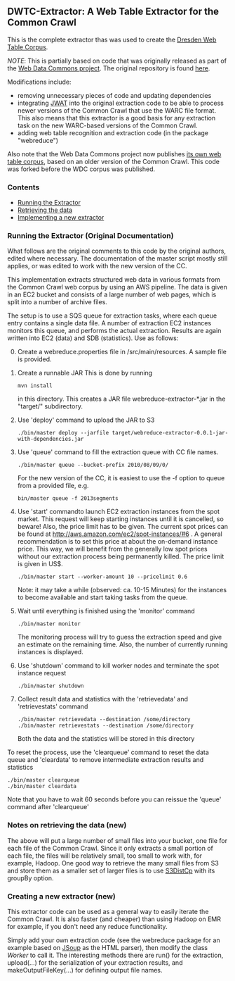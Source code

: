 ## DWTC-Extractor: A Web Table Extractor for the Common Crawl

This is the complete extractor thas was used to create the [Dresden Web Table Corpus](http://wwwdb.inf.tu-dresden.de/misc/dwtc).

*NOTE*: This is partially based on code that was originally released as part of the [Web Data Commons project](http://webdatacommons.org/). The original repository is found [here](https://www.assembla.com/code/commondata/subversion/nodes/3/Extractor/trunk/extractor).
<!-- It was modified for the extraction of the Dresden Web Table Corpus by Julian Eberius of the Database Technology Group at TU Dresden. -->

Modifications include:

- removing unnecessary pieces of code and updating dependencies
- integrating [JWAT](https://sbforge.org/display/JWAT/JWAT) into the original extraction code to be able to process newer versions of the Common Crawl that use the WARC file format. This also means that this extractor is a good basis for any extraction task on the new WARC-based versions of the Common Crawl.
- adding web table recognition and extraction code (in the package "webreduce")

Also note that the Web Data Commons project now publishes [its own web table corpus](http://webdatacommons.org/webtables/index.html), based on an older version of the Common Crawl.
This code was forked before the WDC corpus was published.

### Contents

- [Running the Extractor](#running)
- [Retrieving the data](#retrieving)
- [Implementing a new extractor](#newExtractor)

### <a name="running"></a> Running the Extractor (Original Documentation)

What follows are the original comments to this code by the original authors, edited where necessary. The documentation of the master script mostly still applies, or was edited to work with the new version of the CC.

This implementation extracts structured web data in various formats from the Common Crawl web corpus by using an AWS pipeline.
The data is given in an EC2 bucket and consists of a large number of web pages, which is split into a number of archive files.

The setup is to use a SQS queue for extraction tasks, where each queue entry contains a single data file.
A number of extraction EC2 instances monitors this queue, and performs the actual extraction. Results are again written into EC2 (data) and SDB (statistics).
Use as follows:

0.  Create a webreduce.properties file in /src/main/resources. A sample file is provided.

1.  Create a runnable JAR
This is done by running

        mvn install

    in this directory. This creates a JAR file webreduce-extractor-*.jar in the "target/" subdirectory.

2.  Use 'deploy' command to upload the JAR to S3

        ./bin/master deploy --jarfile target/webreduce-extractor-0.0.1-jar-with-dependencies.jar

3.  Use 'queue' command to fill the extraction queue with CC file names.

        ./bin/master queue --bucket-prefix 2010/08/09/0/

    For the new version of the CC, it is easiest to use the -f option to queue from a provided file, e.g.

        bin/master queue -f 2013segments


4.  Use 'start' commandto launch EC2 extraction instances from the spot market. This request will keep starting instances until it is cancelled, so beware! Also, the price limit has to be given. The current spot prices can be found at http://aws.amazon.com/ec2/spot-instances/#6 . A general recommendation is to set this price at about the on-demand instance price. This way, we will benefit from the generally low spot prices without our extraction process being permanently killed. The price limit is given in US$.

        ./bin/master start --worker-amount 10 --pricelimit 0.6

    Note: it may take a while (observed: ca. 10-15 Minutes) for the instances to become available and start taking tasks from the queue.

5.  Wait until everything is finished using the 'monitor' command

        ./bin/master monitor

    The monitoring process will try to guess the extraction speed and give an estimate on the remaining time. Also, the number of currently running instances is displayed.

6.  Use 'shutdown' command to kill worker nodes and terminate the spot instance request

        ./bin/master shutdown


7.  Collect result data and statistics with the 'retrievedata' and 'retrievestats' command

        ./bin/master retrievedata --destination /some/directory
        ./bin/master retrievestats --destination /some/directory


    Both the data and the statistics will be stored in this directory

To reset the process, use the 'clearqueue' command to reset the data queue and 'cleardata' to remove intermediate extraction results and statistics

    ./bin/master clearqueue
    ./bin/master cleardata

Note that you have to wait 60 seconds before you can reissue the 'queue' command after 'clearqueue'


### <a name="retrieving"></a> Notes on retrieving the data (new)

The above will put a large number of small files into your bucket, one file for each file of the Common Crawl. Since it only extracts a small portion of each file, the files will be relatively small, too small to work with, for example, Hadoop. One good way to retrieve the many small files from S3 and store them as a smaller set of larger files is to use [S3DistCp](http://docs.aws.amazon.com/ElasticMapReduce/latest/DeveloperGuide/UsingEMR_s3distcp.html) with its groupBy option.

### <a name="newExtractor"></a> Creating a new extractor (new)

This extractor code can be used as a general way to easily iterate the Common Crawl.
It is also faster (and cheaper) than using Hadoop on EMR for example, if you don't need any reduce functionality.

Simply add your own extraction code (see the webreduce package for an example based on [JSoup](http://jsoup.org) as the HTML parser), then modify the class *Worker* to call it. The interesting methods there are run() for the extraction, upload(...) for the serialization of your extraction results, and makeOutputFileKey(...) for defining output file names.
